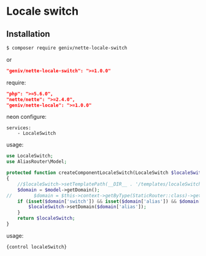 Locale switch
=============

Installation
------------

```sh
$ composer require geniv/nette-locale-switch
```
or
```json
"geniv/nette-locale-switch": ">=1.0.0"
```

require:
```json
"php": ">=5.6.0",
"nette/nette": ">=2.4.0",
"geniv/nette-locale": ">=1.0.0"
```

neon configure:
```neon
services:
    - LocaleSwitch
```

usage:
```php
use LocaleSwitch;
use AliasRouter\Model;

protected function createComponentLocaleSwitch(LocaleSwitch $localeSwitch, Model $model)
{
    //$localeSwitch->setTemplatePath(__DIR__ . '/templates/localeSwitch.latte');
    $domain = $model->getDomain();
//        $domain = $this->context->getByType(StaticRouter::class)->getDomain();
    if (isset($domain['switch']) && isset($domain['alias']) && $domain['switch']) {
        $localeSwitch->setDomain($domain['alias']);
    }
    return $localeSwitch;
}
```

usage:
```latte
{control localeSwitch}
```
